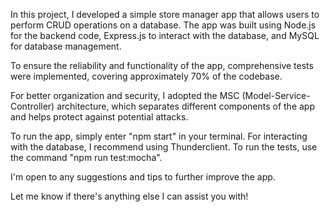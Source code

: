 In this project, I developed a simple store manager app that allows users to perform CRUD operations on a database. The app was built using Node.js for the backend code, Express.js to interact with the database, and MySQL for database management.

To ensure the reliability and functionality of the app, comprehensive tests were implemented, covering approximately 70% of the codebase.

For better organization and security, I adopted the MSC (Model-Service-Controller) architecture, which separates different components of the app and helps protect against potential attacks.

To run the app, simply enter "npm start" in your terminal. For interacting with the database, I recommend using Thunderclient. To run the tests, use the command "npm run test:mocha".

I'm open to any suggestions and tips to further improve the app.

Let me know if there's anything else I can assist you with!
